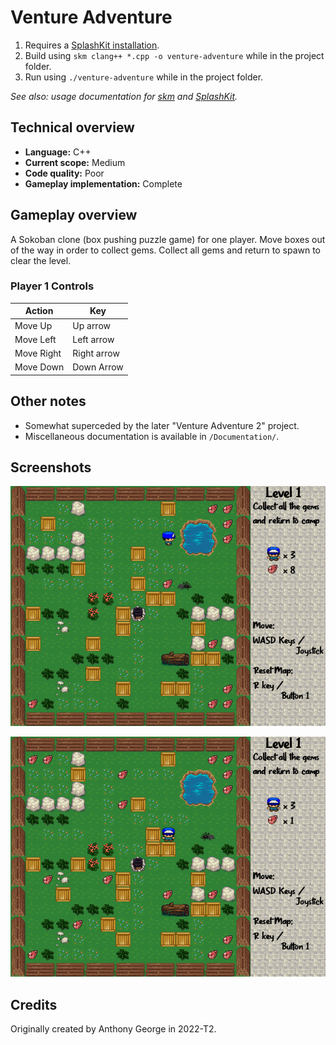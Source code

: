 # Venture Adventure

1. Requires a [SplashKit installation](https://splashkit.io/installation/).
2. Build using `skm clang++ *.cpp -o venture-adventure` while in the project folder.
3. Run using `./venture-adventure` while in the project folder.

_See also: usage documentation for [skm](https://github.com/splashkit/skm/blob/master/README.MD) and [SplashKit](https://splashkit.io/guides/using-splashkit/0-overview/)._

## Technical overview

- **Language:** C++
- **Current scope:** Medium
- **Code quality:** Poor
- **Gameplay implementation:** Complete

## Gameplay overview

A Sokoban clone (box pushing puzzle game) for one player. Move boxes out of the way in order to collect gems. Collect all gems and return to spawn to clear the level.

### Player 1 Controls

| Action      | Key         |
|-------------|-------------|
| Move Up     | Up arrow    |
| Move Left   | Left arrow  |
| Move Right  | Right arrow |
| Move Down   | Down Arrow  |

## Other notes

- Somewhat superceded by the later "Venture Adventure 2" project.
- Miscellaneous documentation is available in `/Documentation/`.

## Screenshots

![](Documentation/screenshot-01.png)

![](Documentation/screenshot-02.png)

## Credits

Originally created by Anthony George in 2022-T2.
